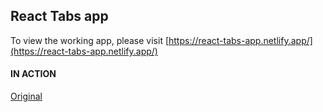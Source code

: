 ## React Tabs app

To view the working app, please visit [https://react-tabs-app.netlify.app/](https://react-tabs-app.netlify.app/)

#### IN ACTION

[Original](https://gatsby-strapi-portfolio-project.netlify.app/)
